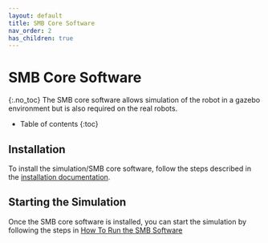 ```yaml
---
layout: default
title: SMB Core Software
nav_order: 2
has_children: true
---
```


# SMB Core Software
{:.no_toc}
The SMB core software allows simulation of the robot in a gazebo environment but is also required on the real robots.

* Table of contents
{:toc}

## Installation
To install the simulation/SMB core software, follow the steps described in the [installation documentation](installation_core.md).

## Starting the Simulation
Once the SMB core software is installed, you can start the simulation by following the steps in [How To Run the SMB Software](HowToRunSoftware.md)
